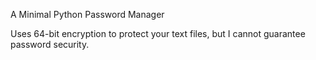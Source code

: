 A Minimal Python Password Manager

Uses 64-bit encryption to protect your text files, but I cannot guarantee
password security.
